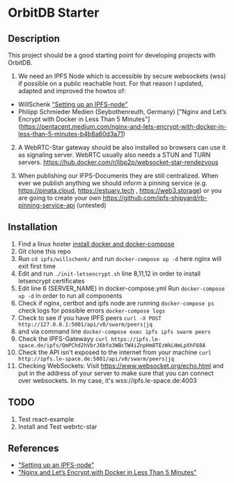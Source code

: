# OrbitDB Starter
## Description

This project should be a good starting point for developing projects with OrbitDB. 

1. We need an IPFS Node which is accessible by secure websockets (wss) if possible on a public reachable host. For that reason I updated, adapted and improved the howtos of: 
- WillSchenk ["Setting up an IPFS-node"](https://willschenk.com/articles/2019/setting_up_an_ipfs_node/) 
- Philipp Schmieder Medien (Seybothenreuth, Germany) ["Nginx and Let’s Encrypt with Docker in Less Than 5 Minutes"]  (https://pentacent.medium.com/nginx-and-lets-encrypt-with-docker-in-less-than-5-minutes-b4b8a60d3a71)

2. A WebRTC-Star gateway should be also installed so browsers can use it as signaling server. WebRTC usually also needs a STUN and TURN servers. https://hub.docker.com/r/libp2p/websocket-star-rendezvous

3. When publishing our IFPS-Documents they are still centralized. When ever we publish anything we should inform a pinning service (e.g. https://pinata.cloud, https://estuary.tech , https://web3.storage) or you are going to create your own https://github.com/ipfs-shipyard/rb-pinning-service-api (untested)

##  Installation
1. Find a linux hoster [install docker and docker-compose](https://docs.docker.com/engine/install/ubuntu/) 
2. Git clone this repo
3. Run ``cd ipfs/willschenk/`` and run ```docker-compose up -d``` here nginx will exit first time 
4. Edit and run ``./init-letsencrypt.sh`` line 8,11,12 in order to install letsencrypt certificates
5. Edit line 6 (SERVER_NAME) in docker-compose.yml Run ```docker-compose up -d``` in order to run all components
6. Check if nginx, certbot and ipfs node are running ```docker-compose ps``` check logs for possible errors ```docker-compose logs```
7. Check to see if you have IPFS peers ```curl -X POST http://127.0.0.1:5001/api/v0/swarm/peers|jq```
8. and via command line ```docker-compose exec ipfs ipfs swarm peers```
9. Check the IPFS-Gatewayy ```curl https://ipfs.le-space.de/ipfs/QmPChd2hVbrJ6bfo3WBcTW4iZnpHm8TEzWkLHmLpXhF68A```
10. Check the API isn't exposed to the internet from your machine ```curl http://ipfs.le-space.de:5001/api/v0/swarm/peers|jq```
11. Checking WebSockets: Visit https://www.websocket.org/echo.html and put in the address of your server to make sure that you can connect over websockets. In my case, it's wss://ipfs.le-space.de:4003

## TODO 
1. Test react-example
2. Install and Test webrtc-star

## References 
- ["Setting up an IPFS-node"](https://willschenk.com/articles/2019/setting_up_an_ipfs_node/) 
- ["Nginx and Let’s Encrypt with Docker in Less Than 5 Minutes"](https://pentacent.medium.com/nginx-and-lets-encrypt-with-docker-in-less-than-5-minutes-b4b8a60d3a71)